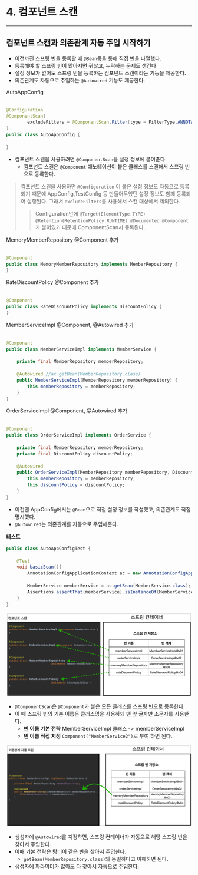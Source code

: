 # 4. 컴포넌트 스캔

---

## 컴포넌트 스캔과 의존관계 자동 주입 시작하기

+ 이전까진 스프링 빈을 등록할 때 `@Bean`등을 통해 직접 빈을 나열했다.
+ 등록해야 할 스프링 빈이 많아지면 귀찮고, 누락하는 문제도 생긴다
+ 설정 정보가 없어도 스프링 빈을 등록하는 컴포넌트 스캔이라는 기능을 제공한다.
+ 의존관계도 자동으로 주입하는 `@Autowired` 기능도 제공한다.

AutoAppConfig

```java

@Configuration
@ComponentScan(
        excludeFilters = @ComponentScan.Filter(type = FilterType.ANNOTATION, classes = Configuration.class)
)
public class AutoAppConfig {

}
```

+ 컴포넌트 스캔을 사용하려면 `@ComponentScan`을 설정 정보에 붙여준다
    + 컴포넌트 스캔은 `@Component` 애노테이션이 붙은 클래스를 스캔해서 스프링 빈으로 등록한다.

> 컴포넌트 스캔을 사용하면 `@Configuration` 이 붙은 설정 정보도 자동으로 등록되기 때문에 AppConfig,TestConfig 등 만들어두었던 설정 정보도 함께 등록되어 실행된다. 그래서 `excludeFilters`를 사용해서 스캔 대상에서 제외한다.
>   > Configuration안에 `@Target(ElementType.TYPE)
@Retention(RetentionPolicy.RUNTIME)
@Documented @Component` 가 붙어있기 때문에 ComponentScan시 등록된다.

MemoryMemberRepository @Component 추가

```java

@Component
public class MemoryMemberRepository implements MemberRepository {
}
```

RateDiscountPolicy @Component 추가

```java

@Component
public class RateDiscountPolicy implements DiscountPolicy {
}
```

MemberServiceImpl @Component, @Autowired 추가

```java

@Component
public class MemberServiceImpl implements MemberService {

    private final MemberRepository memberRepository;

    @Autowired //ac.getBean(MemberRepository.class)
    public MemberServiceImpl(MemberRepository memberRepository) {
        this.memberRepository = memberRepository;
    }
}
```

OrderServiceImpl @Component, @Autowired 추가

```java

@Component
public class OrderServiceImpl implements OrderService {

    private final MemberRepository memberRepository;
    private final DiscountPolicy discountPolicy;

    @Autowired
    public OrderServiceImpl(MemberRepository memberRepository, DiscountPolicy discountPolicy) {
        this.memberRepository = memberRepository;
        this.discountPolicy = discountPolicy;
    }
}
```

+ 이전엔 AppConfig에서는 `@Bean`으로 직접 설정 정보를 작성했고, 의존관계도 직접 명시했다.
+ `@Autowired`는 의존관계를 자동으로 주입해준다.

**테스트**

```java
public class AutoAppConfigTest {

    @Test
    void basicScan(){
        AnnotationConfigApplicationContext ac = new AnnotationConfigApplicationContext(AutoAppConfig.class);

        MemberService memberService = ac.getBean(MemberService.class);
        Assertions.assertThat(memberService).isInstanceOf(MemberService.class);
    }
}
```

![img25](../img/img25.PNG)

+ `@ComponentScan`은 `@Component`가 붙은 모든 클래스를 스프링 빈으로 등록한다.
+ 이 때 스프링 빈의 기본 이름은 클래스명을 사용하되 맨 앞 글자만 소문자를 사용한다.
  + **빈 이름 기본 전략** MemberServiceImpl 클래스 -> memberServiceImpl
  + **빈 이름 직접 지정** `Component("MemberService2")`로 부여 하면 된다.

![img26](../img/img26.PNG)

+ 생성자에 `@Autowired`를 지정하면, 스프링 컨테이너가 자동으로 해당 스프링 빈을 찾아서 주입한다.
+ 이때 기본 전략은 탕비이 같은 빈을 찾아서 주입한다.
  + `getBean(MemberRepository.class)`와 동일하다고 이해하면 된다.
+ 생성자에 파라미터가 많아도 다 찾아서 자동으로 주입한다.
